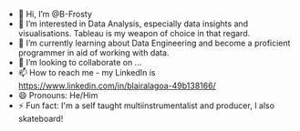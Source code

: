 - 👋 Hi, I’m @B-Frosty
- 👀 I’m interested in Data Analysis, especially data insights and visualisations. Tableau is my weapon of choice in that regard.
- 🌱 I’m currently learning about Data Engineering and become a proficient programmer in aid of working with data.
- 💞️ I’m looking to collaborate on ...
- 📫 How to reach me - my LinkedIn is https://www.linkedin.com/in/blairalagoa-49b138166/
- 😄 Pronouns: He/Him
- ⚡ Fun fact: I'm a self taught multiinstrumentalist and producer, I also skateboard!

<!---
B-Frosty/B-Frosty is a ✨ special ✨ repository because its `README.md` (this file) appears on your GitHub profile.
You can click the Preview link to take a look at your changes.
--->
